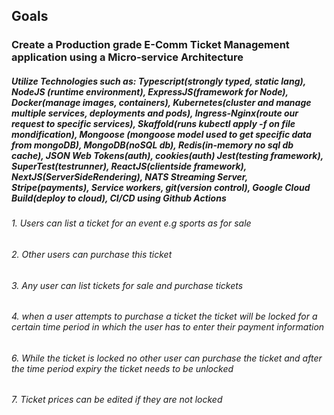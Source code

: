 ## Goals

### Create a Production grade E-Comm Ticket Management application using a Micro-service Architecture

##### Utilize Technologies such as: Typescript(strongly typed, static lang), NodeJS (runtime environment), ExpressJS(framework for Node), Docker(manage images, containers), Kubernetes(cluster and manage multiple services, deployments and pods), Ingress-Nginx(route our request to specific services), Skaffold(runs kubectl apply -f on file mondification), Mongoose (mongoose model used to get specific data from mongoDB), MongoDB(noSQL db), Redis(in-memory no sql db cache), JSON Web Tokens(auth), cookies(auth) Jest(testing framework), SuperTest(testrunner), ReactJS(clientside framework), NextJS(ServerSideRendering), NATS Streaming Server, Stripe(payments), Service workers, git(version control), Google Cloud Build(deploy to cloud), CI/CD using Github Actions

###### 1. Users can list a ticket for an event e.g sports as for sale

###### 2. Other users can purchase this ticket

###### 3. Any user can list tickets for sale and purchase tickets

###### 4. when a user attempts to purchase a ticket the ticket will be locked for a certain time period in which the user has to enter their payment information

###### 6. While the ticket is locked no other user can purchase the ticket and after the time period expiry the ticket needs to be unlocked

###### 7. Ticket prices can be edited if they are not locked
